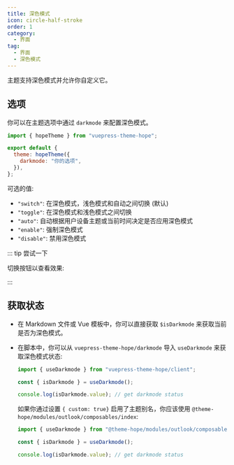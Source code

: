 ```yaml
---
title: 深色模式
icon: circle-half-stroke
order: 1
category:
  - 界面
tag:
  - 界面
  - 深色模式
---
```


主题支持深色模式并允许你自定义它。

<!-- more -->

## 选项

你可以在主题选项中通过 `darkmode` 来配置深色模式。

```js {5} title=".vuepress/config.js"
import { hopeTheme } from "vuepress-theme-hope";

export default {
  theme: hopeTheme({
    darkmode: "你的选项",
  }),
};
```

可选的值:

- `"switch"`: 在深色模式，浅色模式和自动之间切换 (默认)
- `"toggle"`: 在深色模式和浅色模式之间切换
- `"auto"`: 自动根据用户设备主题或当前时间决定是否应用深色模式
- `"enable"`: 强制深色模式
- `"disable"`: 禁用深色模式

::: tip 尝试一下

切换按钮以查看效果: <ColorModeSwitch />

:::

## 获取状态

- 在 Markdown 文件或 Vue 模板中，你可以直接获取 `$isDarkmode` 来获取当前是否为深色模式。

- 在脚本中，你可以从 `vuepress-theme-hope/darkmode` 导入 `useDarkmode` 来获取深色模式状态:

  ```ts
  import { useDarkmode } from "vuepress-theme-hope/client";

  const { isDarkmode } = useDarkmode();

  console.log(isDarkmode.value); // get darkmode status
  ```

  如果你通过设置 `{ custom: true}` 启用了主题别名，你应该使用 `@theme-hope/modules/outlook/composables/index`:

  ```ts
  import { useDarkmode } from "@theme-hope/modules/outlook/composables";

  const { isDarkmode } = useDarkmode();

  console.log(isDarkmode.value); // get darkmode status
  ```

<script setup lang="ts">
import ColorModeSwitch from "@theme-hope/modules/outlook/components/ColorModeSwitch"
</script>
